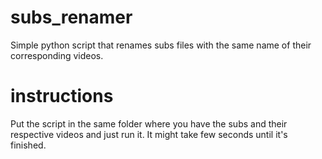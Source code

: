 # subs_renamer
Simple python script that renames subs files with the same name of their corresponding videos.

# instructions
Put the script in the same folder where you have the subs and their respective videos and just run it. It might take few seconds until it's finished.
